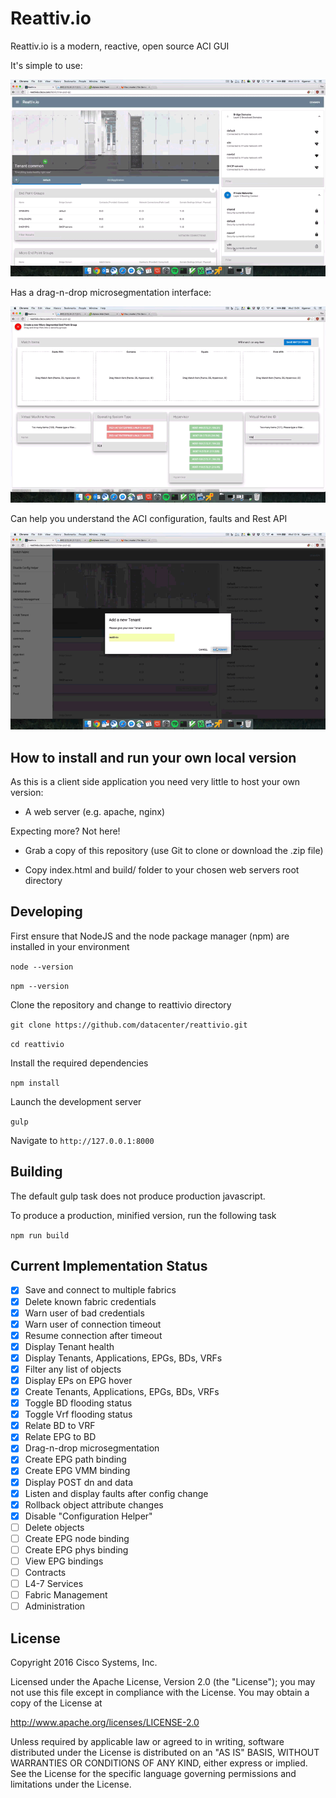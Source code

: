 # Reattiv.io

Reattiv.io is a modern, reactive, open source ACI GUI 

It's simple to use:

![Mini clip of main interface](readme/reattivio-intro.gif?raw=true "Reattiv.io main interface")

Has a drag-n-drop microsegmentation interface:

![Mini clip of dropping a match item in a microsegmentation bucket](readme/reattivio-useg.gif?raw=true "Reattiv.io drag-n-drop interface")

Can help you understand the ACI configuration, faults and Rest API

![Mini clip of configuration helper](readme/reattivio-ch.gif?raw=true "Reattiv.io configuration helper")


## How to install and run your own local version

As this is a client side application you need very little to host your own version:

- A web server (e.g. apache, nginx)

Expecting more? Not here! 

- Grab a copy of this repository (use Git to clone or download the .zip file) 

- Copy index.html and build/ folder to your chosen web servers root directory

## Developing

First ensure that NodeJS and the node package manager (npm) are installed in your environment

`node --version`

`npm --version`

Clone the repository and change to reattivio directory

`git clone https://github.com/datacenter/reattivio.git`  

`cd reattivio`

Install the required dependencies

`npm install`

Launch the development server

`gulp`

Navigate to `http://127.0.0.1:8000`

## Building

The default gulp task does not produce production javascript.

To produce a production, minified version, run the following task

`npm run build`

## Current Implementation Status

- [x] Save and connect to multiple fabrics
- [x] Delete known fabric credentials
- [x] Warn user of bad credentials
- [x] Warn user of connection timeout
- [x] Resume connection after timeout 
- [x] Display Tenant health
- [x] Display Tenants, Applications, EPGs, BDs, VRFs 
- [x] Filter any list of objects
- [x] Display EPs on EPG hover 
- [x] Create Tenants, Applications, EPGs, BDs, VRFs
- [x] Toggle BD flooding status
- [x] Toggle Vrf flooding status
- [x] Relate BD to VRF
- [x] Relate EPG to BD
- [x] Drag-n-drop microsegmentation
- [x] Create EPG path binding
- [x] Create EPG VMM binding
- [x] Display POST dn and data
- [x] Listen and display faults after config change
- [x] Rollback object attribute changes 
- [x] Disable "Configuration Helper" 
- [ ] Delete objects
- [ ] Create EPG node binding
- [ ] Create EPG phys binding
- [ ] View EPG bindings
- [ ] Contracts
- [ ] L4-7 Services
- [ ] Fabric Management
- [ ] Administration

## License

Copyright 2016 Cisco Systems, Inc.

Licensed under the Apache License, Version 2.0 (the "License");
you may not use this file except in compliance with the License.
You may obtain a copy of the License at

http://www.apache.org/licenses/LICENSE-2.0

Unless required by applicable law or agreed to in writing, software
distributed under the License is distributed on an "AS IS" BASIS,
WITHOUT WARRANTIES OR CONDITIONS OF ANY KIND, either express or implied.
See the License for the specific language governing permissions and
limitations under the License.

